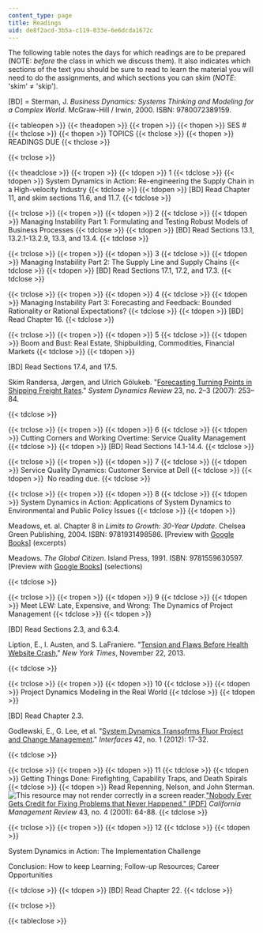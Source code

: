 ```yaml
---
content_type: page
title: Readings
uid: de8f2acd-3b5a-c119-033e-6e6dcda1672c
---
```


The following table notes the days for which readings are to be prepared (NOTE: _before_ the class in which we discuss them). It also indicates which sections of the text you should be sure to read to learn the material you will need to do the assignments, and which sections you can skim (_NOTE_: 'skim' ≠ 'skip').

\[BD\] = Sterman, J. _Business Dynamics: Systems Thinking and Modeling for a Complex World_. McGraw-Hill / Irwin, 2000. ISBN: 9780072389159.

{{< tableopen >}}
{{< theadopen >}}
{{< tropen >}}
{{< thopen >}}
SES #
{{< thclose >}}
{{< thopen >}}
TOPICS
{{< thclose >}}
{{< thopen >}}
READINGS DUE
{{< thclose >}}

{{< trclose >}}

{{< theadclose >}}
{{< tropen >}}
{{< tdopen >}}
1
{{< tdclose >}}
{{< tdopen >}}
System Dynamics in Action: Re-engineering the Supply Chain in a High-velocity Industry
{{< tdclose >}}
{{< tdopen >}}
\[BD\] Read Chapter 11, and skim sections 11.6, and 11.7.
{{< tdclose >}}

{{< trclose >}}
{{< tropen >}}
{{< tdopen >}}
2
{{< tdclose >}}
{{< tdopen >}}
Managing Instability Part 1: Formulating and Testing Robust Models of Business Processes
{{< tdclose >}}
{{< tdopen >}}
\[BD\] Read Sections 13.1, 13.2.1-13.2.9, 13.3, and 13.4.
{{< tdclose >}}

{{< trclose >}}
{{< tropen >}}
{{< tdopen >}}
3
{{< tdclose >}}
{{< tdopen >}}
Managing Instability Part 2: The Supply Line and Supply Chains
{{< tdclose >}}
{{< tdopen >}}
\[BD\] Read Sections 17.1, 17.2, and 17.3.
{{< tdclose >}}

{{< trclose >}}
{{< tropen >}}
{{< tdopen >}}
4
{{< tdclose >}}
{{< tdopen >}}
Managing Instability Part 3: Forecasting and Feedback: Bounded Rationality or Rational Expectations?
{{< tdclose >}}
{{< tdopen >}}
\[BD\] Read Chapter 16.
{{< tdclose >}}

{{< trclose >}}
{{< tropen >}}
{{< tdopen >}}
5
{{< tdclose >}}
{{< tdopen >}}
Boom and Bust: Real Estate, Shipbuilding, Commodities, Financial Markets
{{< tdclose >}}
{{< tdopen >}}


\[BD\] Read Sections 17.4, and 17.5.

Skim Randersa, Jørgen, and Ulrich Gölukeb. "[Forecasting Turning Points in Shipping Freight Rates](http://dx.doi.org/10.1002/sdr.376)." _System Dynamics Review_ 23, no. 2–3 (2007): 253–84.


{{< tdclose >}}

{{< trclose >}}
{{< tropen >}}
{{< tdopen >}}
6
{{< tdclose >}}
{{< tdopen >}}
Cutting Corners and Working Overtime: Service Quality Management
{{< tdclose >}}
{{< tdopen >}}
\[BD\] Read Sections 14.1-14.4.
{{< tdclose >}}

{{< trclose >}}
{{< tropen >}}
{{< tdopen >}}
7
{{< tdclose >}}
{{< tdopen >}}
Service Quality Dynamics: Customer Service at Dell
{{< tdclose >}}
{{< tdopen >}}
 No reading due.
{{< tdclose >}}

{{< trclose >}}
{{< tropen >}}
{{< tdopen >}}
8
{{< tdclose >}}
{{< tdopen >}}
System Dynamics in Action: Applications of System Dynamics to Environmental and Public Policy Issues
{{< tdclose >}}
{{< tdopen >}}


Meadows, et. al. Chapter 8 in _Limits to Growth: 30-Year Update_. Chelsea Green Publishing, 2004. ISBN: 9781931498586. \[Preview with [Google Books](http://books.google.com/books?id=QRyQiINGW6oC&pg=PA265=onepage)\] (excerpts)

Meadows. _The Global Citizen_. Island Press, 1991. ISBN: 9781559630597. \[Preview with [Google Books](http://books.google.com/books?id=8yE5PzCacXoC&pg=PAfrontcover)\] (selections)


{{< tdclose >}}

{{< trclose >}}
{{< tropen >}}
{{< tdopen >}}
9
{{< tdclose >}}
{{< tdopen >}}
Meet LEW: Late, Expensive, and Wrong: The Dynamics of Project Management
{{< tdclose >}}
{{< tdopen >}}


\[BD\] Read Sections 2.3, and 6.3.4.

Liption, E., I. Austen, and S. LaFraniere. "[Tension and Flaws Before Health Website Crash](http://www.nytimes.com/2013/11/23/us/politics/tension-and-woes-before-health-website-crash.html?adxnnl=1&adxnnlx=1395425936-PbAsSIrHEJCvUMEMgENFUA&_r=0)," _New York Times_, November 22, 2013.


{{< tdclose >}}

{{< trclose >}}
{{< tropen >}}
{{< tdopen >}}
10
{{< tdclose >}}
{{< tdopen >}}
Project Dynamics Modeling in the Real World
{{< tdclose >}}
{{< tdopen >}}


\[BD\] Read Chapter 2.3.

Godlewski, E., G. Lee, et al. "[System Dynamics Transofrms Fluor Project and Change Management](http://dx.doi.org/10.1287/inte.1110.0595)." _Interfaces_ 42, no. 1 (2012): 17-32.


{{< tdclose >}}

{{< trclose >}}
{{< tropen >}}
{{< tdopen >}}
11
{{< tdclose >}}
{{< tdopen >}}
Getting Things Done: Firefighting, Capability Traps, and Death Spirals
{{< tdclose >}}
{{< tdopen >}}
Read Repenning, Nelson, and John Sterman. ![This resource may not render correctly in a screen reader.](/images/inacessible.gif)["Nobody Ever Gets Credit for Fixing Problems that Never Happened." (PDF)](http://web.mit.edu/nelsonr/www/Repenning=Sterman_CMR_su01_.pdf) _California Management Review_ 43, no. 4 (2001): 64-88.
{{< tdclose >}}

{{< trclose >}}
{{< tropen >}}
{{< tdopen >}}
12
{{< tdclose >}}
{{< tdopen >}}


System Dynamics in Action: The Implementation Challenge

Conclusion: How to keep Learning; Follow-up Resources; Career Opportunities


{{< tdclose >}}
{{< tdopen >}}
\[BD\] Read Chapter 22.
{{< tdclose >}}

{{< trclose >}}

{{< tableclose >}}